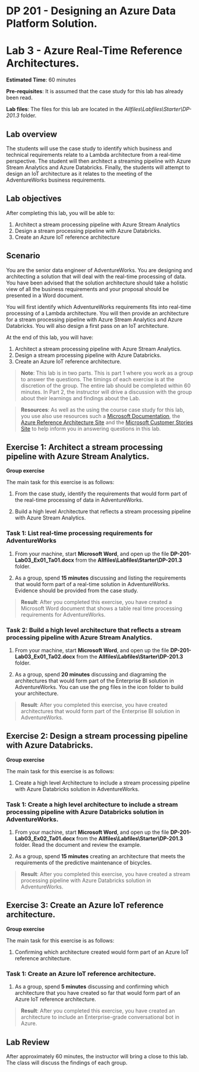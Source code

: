 # DP 201 - Designing an Azure Data Platform Solution.
# Lab 3 - Azure Real-Time Reference Architectures.

**Estimated Time**: 60 minutes

**Pre-requisites**: It is assumed that the case study for this lab has already been read.

**Lab files**: The files for this lab are located in the _Allfiles\Labfiles\Starter\DP-201.3_ folder.

## Lab overview

The students will use the case study to identify which business and technical requirements relate to a Lambda architecture from a real-time perspective. The student will then architect a streaming pipeline with Azure Stream Analytics and Azure Databricks. Finally, the students will attempt to design an IoT architecture as it relates to the meeting of the AdventureWorks business requirements.

## Lab objectives
  
After completing this lab, you will be able to:

1. Architect a stream processing pipeline with Azure Stream Analytics
1. Design a stream processing pipeline with Azure Databricks.
1. Create an Azure IoT reference architecture

## Scenario
  
You are the senior data engineer of AdventureWorks. You are designing and architecting a solution that will deal with the real-time processing of data. You have been advised that the solution architecture should take a holistic view of all the business requirements and your proposal should be presented in a Word document.

You will first identify which AdventureWorks requirements fits into real-time processing of a Lambda architecture. You will then provide an architecture for a stream processing pipeline with Azure Stream Analytics and Azure Databricks. You will also design a first pass on an IoT architecture.

At the end of this lab, you will have:

1. Architect a stream processing pipeline with Azure Stream Analytics.
1. Design a stream processing pipeline with Azure Databricks.
1. Create an Azure IoT reference architecture.

>**Note**: This lab is in two parts. This is part 1 where you work as a group to answer the questions. The timings of each exercise is at the discretion of the group. The entire lab should be completed within 60 minutes. In Part 2, the instructor will drive a discussion with the group about their learnings and findings about the Lab.

>**Resources**: As well as the using the course case study for this lab, you use also use resources such a [Microsoft Documentation](https://docs.microsoft.com), the [Azure Reference Architecture Site](https://docs.microsoft.com/en-us/azure/architecture/reference-architectures/) and the [Microsoft Customer Stories Site](https://customers.microsoft.com/) to help inform you in answering questions in this lab.

## Exercise 1: Architect a stream processing pipeline with Azure Stream Analytics.

**Group exercise**
  
The main task for this exercise is as follows:

1. From the case study, identify the requirements that would form part of the real-time processing of data in AdventureWorks.

1. Build a high level Architecture that reflects a stream processing pipeline with Azure Stream Analytics.

### Task 1: List real-time processing requirements for AdventureWorks

1. From your machine, start **Microsoft Word**, and open up the file **DP-201-Lab03_Ex01_Ta01.docx** from the **Allfiles\Labfiles\Starter\DP-201.3** folder.

1. As a group, spend **15 minutes** discussing and listing the requirements that would form part of a real-time solution in AdventureWorks. Evidence should be provided from the case study.

> **Result**: After you completed this exercise, you have created a Microsoft Word document that shows a table real time processing requirements for AdventureWorks.

### Task 2: Build a high level architecture that reflects a stream processing pipeline with Azure Stream Analytics.

1. From your machine, start **Microsoft Word**, and open up the file **DP-201-Lab03_Ex01_Ta02.docx** from the **Allfiles\Labfiles\Starter\DP-201.3** folder.

1. As a group, spend **20 minutes** discussing and diagraming the architectures that would form part of the Enterprise BI solution in AdventureWorks. You can use the png files in the icon folder to build your architecture.

> **Result**: After you completed this exercise, you have created architectures that would form part of the Enterprise BI solution in AdventureWorks.

## Exercise 2: Design a stream processing pipeline with Azure Databricks.

**Group exercise**
  
The main task for this exercise is as follows:

1. Create a high level Architecture to include a stream processing pipeline with Azure Databricks solution in AdventureWorks.

### Task 1: Create a high level architecture to include a stream processing pipeline with Azure Databricks solution in AdventureWorks.

1. From your machine, start **Microsoft Word**, and open up the file **DP-201-Lab03_Ex02_Ta01.docx** from the **Allfiles\Labfiles\Starter\DP-201.3** folder. Read the document and review the example.

1. As a group, spend **15 minutes** creating an architecture that meets the requirements of the predictive maintenance of bicycles.

> **Result**: After you completed this exercise, you have created a stream processing pipeline with Azure Databricks solution in AdventureWorks.

## Exercise 3: Create an Azure IoT reference architecture.

**Group exercise**
  
The main task for this exercise is as follows:

1. Confirming which architecture created would form part of an Azure IoT reference architecture.

### Task 1: Create an Azure IoT reference architecture.

1. As a group, spend **5 minutes** discussing and confirming which architecture that you have created so far that would form part of an Azure IoT reference architecture.

> **Result**: After you completed this exercise, you have created an architecture to include an Enterprise-grade conversational bot in Azure.

## Lab Review

After approximately 60 minutes, the instructor will bring a close to this lab. The class will discuss the findings of each group.